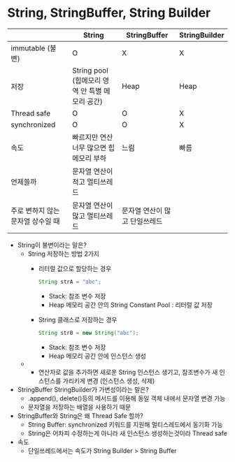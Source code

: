 # String, StringBuffer, String Builder

|  | String | StringBuffer | StringBuilder |
| --- | --- | --- | --- |
| immutable (불변) | O | X | X |
| 저장 | String pool (힙메모리 영역 안 특별 메모리 공간) | Heap | Heap |
| Thread safe | O | O | X |
| synchronized | O | O | X |
| 속도 | 빠르지만 연산 너무 많으면 힙메모리 부하 | 느림 | 빠름 |
| 언제쓸까 | 문자열 연산이 적고 멀티쓰레드
주로 변하지 않는 문자열 상수일 때 | 문자열 연산이 많고 멀티쓰레드 | 문자열 연산이 많고 단일쓰레드 |

- String이 불변이라는 말은?
    - String 저장하는 방법 2가지
        - 리터럴 값으로 할당하는 경우

            ```java
            String strA = "abc";
            ```

            - Stack: 참조 변수 저장
            - Heap 메모리 공간 안의 String Constant Pool : 리터럴 값 저장
        - String 클래스로 저장하는 경우

            ```java
            String strB = new String("abc");
            ```

            - Stack: 참조 변수 저장
            - Heap 메모리 공간 안에 인스턴스 생성
    - + 연산자로 값을 추가하면 새로운 String 인스턴스 생기고, 참조변수가 새 인스턴스를 가리키게 변경 (인스턴스 생성, 삭제)
- StringBuffer StringBuilder가 가변성이라는  말은?
    - .append(), delete()등의 메서드를 이용해 동일 객체 내애서 문자열 변경 가능
    - 문자열을 저장하는 배열을 사용하기 때문
- StringBuffer와 String은 왜 Thread Safe 할까?
    - String Buffer: synchronized 키워드를 지원해 멀티스레드에서 동기화 가능
    - String은 어차피 수정하는게 아니라 새 인스턴스 생성하는것이라 Thread safe
- 속도
    - 단일쓰레드에서는 속도가 String Builder > String Buffer